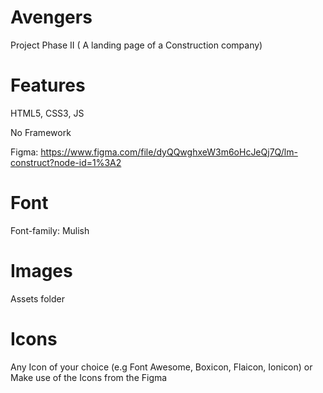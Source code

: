 # Avengers
Project Phase II ( A landing page of a Construction company)

# Features
HTML5, CSS3, JS

No Framework

Figma: https://www.figma.com/file/dyQQwghxeW3m6oHcJeQj7Q/lm-construct?node-id=1%3A2

# Font
Font-family: Mulish

# Images

Assets folder

# Icons
Any Icon of your choice (e.g Font Awesome, Boxicon, Flaicon, Ionicon) or Make use of the Icons from the Figma



